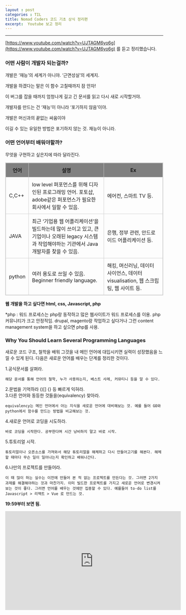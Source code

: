 ```yaml
---
layout : post
categories : TIL
title: Nomad Coders 코드 기초 상식 정리편
excerpt:  Youtube 보고 정리
---
```


<style>
    table{
        border-collapse: collapse;
        border: 1px solid #ccc;
        
    }
    table th{
        background : grey;
        text-align : center;
        border: 1px solid #ccc;
        padding: 10px;
    }
    table td{
        border: 1px solid #ccc;
        padding: 10px;
    }
</style>
---
[https://www.youtube.com/watch?v=UJTAGM6yo6g](https://www.youtube.com/watch?v=UJTAGM6yo6g) 를 듣고 정리했습니다.

### 어떤 사람이 개발자 되는걸까?

개발은 ‘재능’의 세계가 아니야. ‘근면성실’의 세계지.

개발을 하겠다는 말은 이 함수 고칠때까지 잠 안자!

이 버그를 잡을 때까지 엄청나게 길고 긴 문서를 읽고 다시 새로 시작할거야.

개발자를 만드는 건 ‘재능’이 아니라 ‘포기하지 않음’이야.

개발은 머신과의 끝없는 싸움이야

이길 수 있는 유일한 방법은 포기하지 않는 것. 재능이 아니라.

### 어떤 언어부터 배워야할까?

무엇을 구현하고 싶은지에 따라 달라진다.

| 언어 | 설명 | Ex |
| --- | --- | --- |
| C,C++ | low level 퍼포먼스를 위해 디자인된 프로그래밍 언어. 포토샵, adobe같은 퍼포먼스가 필요한 회사에서 일할 수 있음. | 에어컨, 스마트 TV 등. |
| JAVA | 최근 ‘기업용 웹 어플리케이션’을 빌드하는데 많이 쓰이고 있고, 큰 기업이나 오래된 legacy 시스템과 작업해야하는 기관에서 Java 개발자를 찾을 수 있음. | 은행, 정부 관련, 안드로이드 어플리케이션 등. |
| python |  여러 용도로 쓰일 수 있음.  Beginner friendly language. | 해킹, 머신러닝, 데이터 사이언스, 데이터 visualisation, 웹 스크립팅, 웹 사이트 등. |


**웹 개발을 하고 싶다면 html, css, Javascript, php**

*php : 워드 프로세스는 php랑 동작하고 많은 웹사이트가 워드 프로세스를 이용. php커뮤니티가 크고 안정적임. drupal, magento랑 작업하고 싶다거나 그런 content management system을 하고 싶으면 php를 사용.

### Why You Should Learn Several Programming Languages

새로운 코드 구조, 철학을 배워 그것을 내 메인 언어에 대입시키면 실력이 성장했음을 느낄 수 있게 된다. 다음은 새로운 언어를 배우는 단계를 정리한 것이다.


1.공식문서를 살펴라.
    
    해당 문서를 통해 언어의 철학, 누가 사용하는지, 베스트 사례, 커뮤티니 등을 알 수 있다.
    
2.문법을 기억하라 ()[] {} 등 빠르게 익혀라.  
3.다른 언어와 동등한 것들을(equivalency) 찾아라.
    
    equivalency는 메인 언어에서 아는 지식을 새로운 언어에 대비해보는 것. 예를 들어 GO와 python에서 함수를 만드는 방법을 비교해보는 것. 
    
4.새로운 언어로 코딩을 시도하라.
    
    바로 코딩을 시작한다. 공부한다며 시간 낭비하지 말고 바로 시작.
    
5.튜토리얼 시작.
    
    튜토리얼이나 오픈소스를 가져와서 해당 튜토리얼을 해체하고 다시 만들어고기를 해본다. 해체할 때마다 무슨 일이 일어나는지 확인하고 배워나간다.
    
6.나만의 프로젝트를 만들어라.
    
    이 때 많이 하는 실수는 이전에 만들어 본 적 없는 프로젝트를 만든다는 것. 그러면 2가지 과제를 해결해야하는 것과 마찬가지. 이미 빌드한 프로젝트를 가지고 새로운 언어로 변경시켜 보는 것이 좋다. 그러면 언어를 배우는 것에만 집중할 수 있다. 예를들어 to-do list를 Javascript > 리액트 > Vue 로 만드는 것.
    

**19:59부터 보면 됨.**

<iframe width="560" height="315" src="https://www.youtube.com/embed/v=UJTAGM6yo6g." frameborder="0" allowfullscreen></iframe>